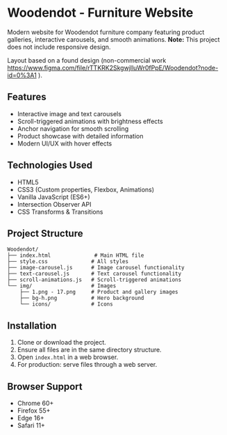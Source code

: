 # Woodendot - Furniture Website

Modern website for Woodendot furniture company featuring product galleries, interactive carousels, and smooth animations. **Note:** This project does not include responsive design.

Layout based on a found design (non-commercial work    https://www.figma.com/file/rTTKRK2SkgwjlluWr0fPpE/Woodendot?node-id=0%3A1 ).

## Features

- Interactive image and text carousels
- Scroll-triggered animations with brightness effects
- Anchor navigation for smooth scrolling
- Product showcase with detailed information
- Modern UI/UX with hover effects

## Technologies Used

- HTML5
- CSS3 (Custom properties, Flexbox, Animations)
- Vanilla JavaScript (ES6+)
- Intersection Observer API
- CSS Transforms & Transitions

## Project Structure

```
Woodendot/
├── index.html              # Main HTML file
├── style.css              # All styles
├── image-carousel.js      # Image carousel functionality
├── text-carousel.js       # Text carousel functionality
├── scroll-animations.js   # Scroll-triggered animations
└── img/                   # Images
    ├── 1.png - 17.png     # Product and gallery images
    ├── bg-h.png           # Hero background
    └── icons/             # Icons
```

## Installation

1. Clone or download the project.
2. Ensure all files are in the same directory structure.
3. Open `index.html` in a web browser.
4. For production: serve files through a web server.

## Browser Support

- Chrome 60+
- Firefox 55+
- Edge 16+
- Safari 11+
